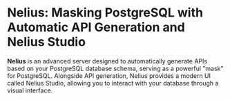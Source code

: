 # Nelius: Masking PostgreSQL with Automatic API Generation and Nelius Studio

**Nelius** is an advanced server designed to automatically generate APIs based on your PostgreSQL database schema, serving as a powerful "mask" for PostgreSQL. Alongside API generation, Nelius provides a modern UI called Nelius Studio, allowing you to interact with your database through a visual interface.

